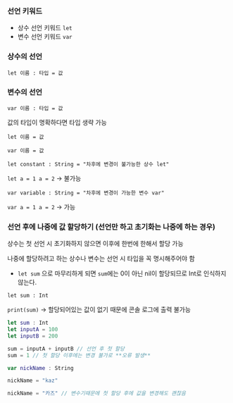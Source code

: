 ### 선언 키워드

- 상수 선언 키워드 `let`
- 변수 선언 키워드 `var`

### 상수의 선언

`let 이름 : 타입 = 값`

### 변수의 선언

`var 이름 : 타입 = 값`

값의 타입이 명확하다면 타입 생략 가능

`let 이름 = 값`

`var 이름 = 값`

`let constant : String = "차후에 변경이 불가능한 상수 let"`

`let a = 1
a = 2` → 불가능

`var variable : String = "차후에 변경이 가능한 변수 var"`

`var a = 1
a = 2` → 가능

### 선언 후에 나중에 값 할당하기 (선언만 하고 초기화는 나중에 하는 경우)

상수는 첫 선언 시 초기화하지 않으면 이후에 한번에 한해서 할당 가능

나중에 할당하려고 하는 상수나 변수는 선언 시 타입을 꼭 명시해주어야 함

- `let sum` 으로 마무리하게 되면 `sum`에는 0이 아닌 nil이 할당되므로 Int로 인식하지 않는다.

`let sum : Int`

`print(sum)` → 할당되어있는 값이 없기 때문에 콘솔 로그에 출력 불가능

```swift
let sum : Int
let inputA = 100
let inputB = 200

sum = inputA + inputB // 선언 후 첫 할당
sum = 1 // 첫 할당 이후에는 변경 불가로 **오류 발생**

var nickName : String

nickName = "kaz"

nickName = "카즈" // 변수기때문에 첫 할당 후에 값을 변경해도 괜찮음
```
